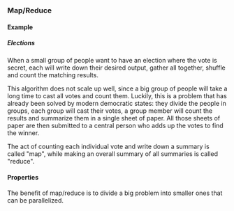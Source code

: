 ### Map/Reduce

#### Example

##### Elections

When a small group of people want to have an election where the vote is secret,
each will write down their desired output, gather all together, shuffle and
count the matching results.

This algorithm does not scale up well, since a big group of people will take a
long time to cast all votes and count them. Luckily, this is a problem that has
already been solved by modern democratic states: they divide the people in
groups, each group will cast their votes, a group member will count the results
and summarize them in a single sheet of paper. All those sheets of paper are
then submitted to a central person who adds up the votes to find the winner.

The act of counting each individual vote and write down a summary is called
"map", while making an overall summary of all summaries is called "reduce".

#### Properties

The benefit of map/reduce is to divide a big problem into smaller ones that can
be parallelized.
